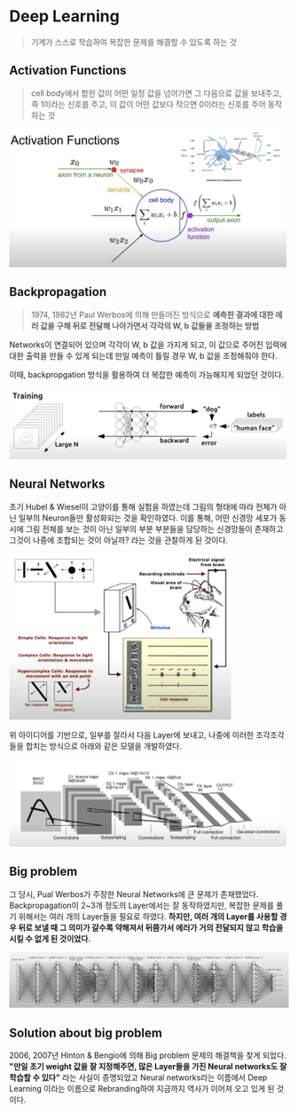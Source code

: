 # Deep Learning
> 기계가 스스로 학습하여 복잡한 문제를 해결할 수 있도록 하는 것

## Activation Functions
> cell body에서 합한 값이 어떤 일정 값을 넘어가면 그 다음으로 값을 보내주고, 즉 1이라는 신호를 주고, 이 값이 어떤 값보다 작으면 0이라는 신호를 주어 동작하는 것

<img src="img/activation_functions.png" style="width:500px;">

## Backpropagation 
> 1974, 1982년 Paul Werbos에 의해 만들어진 방식으로 <strong>예측한 결과에 대한 에러 값을 구해 뒤로 전달해 나아가면서 각각의 W, b 값들을 조정하는 방법</strong>

Networks이 연결되어 있으며 각각이 W, b 값을 가지게 되고, 이 값으로 주어진 입력에 대한 출력을 만들 수 있게 되는데 만일 예측이 틀릴 경우 W, b 값을 조정해줘야 한다. 

이때, backpropgation 방식을 활용하여 더 복잡한 예측이 가능해지게 되었던 것이다. 

<img src="img/Backpropagation.png" style="width:500px;">

## Neural Networks 

초기 Hubel & Wiesel이 고양이를 통해 실험을 하였는데 그림의 형태에 따라 전체가 아닌 일부의 Neuron들만 활성화되는 것을 확인하였다. 이를 통해, 어떤 신경망 세포가 동시에 그림 전체를 보는 것이 아닌 일부의 부분 부분들을 담당하는 신경망들이 존재하고 그것이 나중에 조합되는 것이 아닐까? 라는 것을 관찰하게 된 것이다. 

<img src="img/convolutional_nn.png" style="width: 400px; height: 300px;"/>

위 아이디어를 기반으로, 일부를 잘라서 다음 Layer에 보내고, 나중에 이러한 조각조각들을 합치는 방식으로 아래와 같은 모델을 개발하였다.  
   
<img src="img/nn.png" style="width:500px;">

## Big problem

그 당시, Pual Werbos가 주장한 Neural Networks에 큰 문제가 존재했었다. 
Backpropagation이 2~3개 정도의 Layer에서는 잘 동작하였지만, 복잡한 문제를 풀기 위해서는 여러 개의 Layer들을 필요로 하였다. <strong>하지만, 여러 개의 Layer를 사용할 경우 뒤로 보낼 때 그 의미가 갈수록 약해져서 뒤쯤가서 에러가 거의 전달되지 않고 학습을 시킬 수 없게 된 것이었다. </strong>

<img src="img/big_problem.png">

## Solution about big problem

2006, 2007년 Hinton & Bengio에 의해 Big problem 문제의 해결책을 찾게 되었다. 
<strong>"만일 초기 weight 값을 잘 지정해주면, 많은 Layer들을 가진 Neural networks도 잘 학습할 수 있다"</strong> 라는 사실이 증명되었고 Neural networks라는 이름에서 Deep Learning 이라는 이름으로 Rebranding하여 지금까지 역사가 이어져 오고 있게 된 것이다. 

